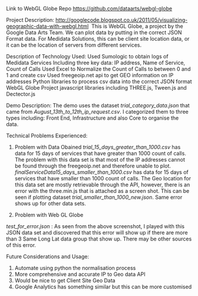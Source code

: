 Link to WebGL Globe Repo
https://github.com/dataarts/webgl-globe

Project Description:
http://googlecode.blogspot.co.uk/2011/05/visualizing-geographic-data-with-webgl.html
 This is WebGL Globe, a project by the Google Data Arts Team. We can plot data by putting in the 
correct JSON Format data. For Medidata Solutions, this can be client site location data, or it can
be the location of servers from different services.

Description of Technology Used:
Used Sumologic to obtain logs of Medidata Services
Including three key data: IP address, Name of Service, Count of Calls
Used Excel to Normalize the Count of Calls to between 0 and 1 and create csv
Used freegeoip.net api to get GEO information on IP addresses
Python libraries to process csv data into the correct JSON format
WebGL Globe Project javascript libraries including THREE.js, Tween.js and Dectector.js

Demo Description:
The demo uses the dataset *trial_category_data.json* that came from *August_13th_to_12th_ip_request.csv*.
I categorized them to three types including: Front End, Infrastructure and also Core to organise the data.

Technical Problems Experienced:
1. Problem with Data Obained
  *trial_15_days_greater_than_1000.csv* has data for 15 days of services that have greater than 1000 count of calls. The problem with this data set is that most of the IP addresses cannot be found through the freegeoip.net and therefore unable to plot.
  *finalServiceData15_days_smaller_than_1000.csv* has data for 15 days of services that have smaller than 1000 count of calls. The Geo location for this data set are mostly retrievable through the API, however, there is an error with the three.min.js that is attached as a screen shot. This can be seen if plotting dataset *trial_smaller_than_1000_new.json*. Same error shows up for other data sets.

2. Problem with Web GL Globe

*test_for_error.json* : As seen from the above screenshot, I played with this JSON data set and discovered that this error will show up if there are more than 3 Same Long Lat data group that show up. There may be other sources of this error.


Future Considerations and Usage:
1. Automate using python the normalisation process
2. More comprehensive and accurate IP to Geo data API
3. Would be nice to get Client Site Geo Data
4. Google Analytics has something similar but this can be more customised

